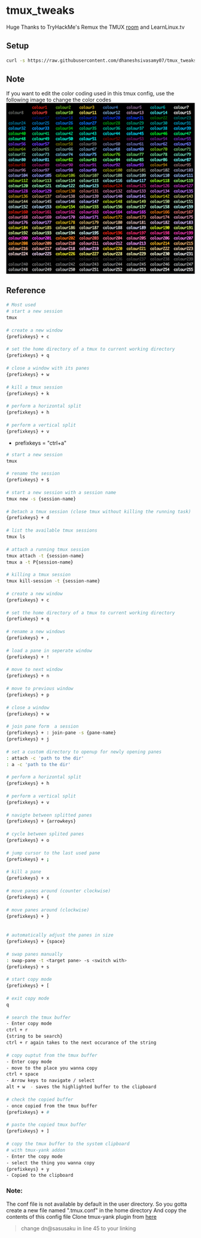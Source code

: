 # tmux_tweaks
Huge Thanks to TryHackMe's Remux the TMUX [room](https://tryhackme.com/room/tmuxremux) and LearnLinux.tv

## Setup

```bash
curl -s https://raw.githubusercontent.com/dhaneshsivasamy07/tmux_tweaks/master/install.sh | bash 
```

## Note
If you want to edit the color coding used in this tmux config, use the following image to change the color codes
![clrcodes](https://github.com/dhaneshsivasamy07/tmux_tweaks/blob/master/files/tmux_colors.png)

## Reference

```bash
# Most used
# start a new session
tmux

# create a new window
{prefixkeys} + c

# set the home directory of a tmux to current working directory
{prefixkeys} + q

# close a window with its panes
{prefixkeys} + w

# kill a tmux session
{prefixkeys} + k

# perform a horizontal split
{prefixkeys} + h

# perform a vertical split
{prefixkeys} + v
````

- prefixkeys = "ctrl+a"

```bash
# start a new session
tmux

# rename the session
{prefixkeys} + $

# start a new session with a session name
tmux new -s {session-name}

# Detach a tmux session (close tmux without killing the running task)
{prefixkeys} + d

# list the available tmux sessions
tmux ls

# attach a running tmux session
tmux attach -t {session-name}
tmux a -t P{session-name}

# killing a tmux session
tmux kill-session -t {session-name}

# create a new window
{prefixkeys} + c

# set the home directory of a tmux to current working directory
{prefixkeys} + q

# rename a new windows
{prefixkeys} + ,

# load a pane in seperate window
{prefixkeys} + !

# move to next window
{prefixkeys} + n

# move to previous window
{prefixkeys} + p

# close a window
{prefixkeys} + w

# join pane form  a session
{prefixkeys} + : join-pane -s {pane-name}
{prefixkeys} + j

# set a custom directory to openup for newly opening panes
: attach -c 'path to the dir'
: a -c 'path to the dir'

# perform a horizontal split
{prefixkeys} + h

# perform a vertical split
{prefixkeys} + v

# navigte between splitted panes
{prefixkeys} + {arrowkeys}

# cycle between splited panes
{prefixkeys} + o

# jump cursor to the last used pane
{prefixkeys} + ;

# kill a pane
{prefixkeys} + x

# move panes around (counter clockwise)
{prefixkeys} + {

# move panes around (clockwise)
{prefixkeys} + }


# automatically adjust the panes in size
{prefixkeys} + {space}

# swap panes manually
: swap-pane -t <target pane> -s <switch with>
{prefixkeys} + s

# start copy mode
{prefixkeys} + [

# exit copy mode
q

# search the tmux buffer
- Enter copy mode
ctrl + r
{string to be search}
ctrl + r again takes to the next occurance of the string

# copy ouptut from the tmux buffer
- Enter copy mode
- move to the place you wanna copy
ctrl + space
- Arrow keys to navigate / select
alt + w  - saves the highlighted buffer to the clipboard

# check the copied buffer
- once copied from the tmux buffer
{prefixkeys} + #

# paste the copied tmux buffer
{prefixkeys} + ]

# copy the tmux buffer to the system clipboard
# with tmux-yank addon
- Enter the copy mode
- select the thing you wanna copy
{prefixkeys} + y
- Copied to the clipboard
```




### Note:
The conf file is not available by default in the user directory. So you gotta create a new file named ".tmux.conf" in the home directory 
And copy the contents of this config file
Clone tmux-yank plugin from [here](https://github.com/tmux-plugins/tmux-yank)

> change dn@sasusaku in line 45 to your linking

